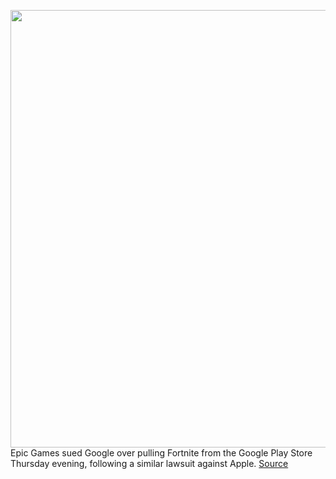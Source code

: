 <img src='https://cdn.vox-cdn.com/thumbor/j-S7LeF2A0xkcjK3oQ3bnR_jFFk=/0x0:1152x768/1200x800/filters:focal(446x390:630x574)/cdn.vox-cdn.com/uploads/chorus_image/image/67202003/oneplus_fortnite.0.jpg' width='700px' /><br/>
Epic Games sued Google over pulling Fortnite from the Google Play Store Thursday evening, following a similar lawsuit against Apple.
<a href='https://www.theverge.com/2020/8/13/21368395/fortnite-epic-games-oneplus-deal-google-play-store-lawsuit-lg'> Source <a/>